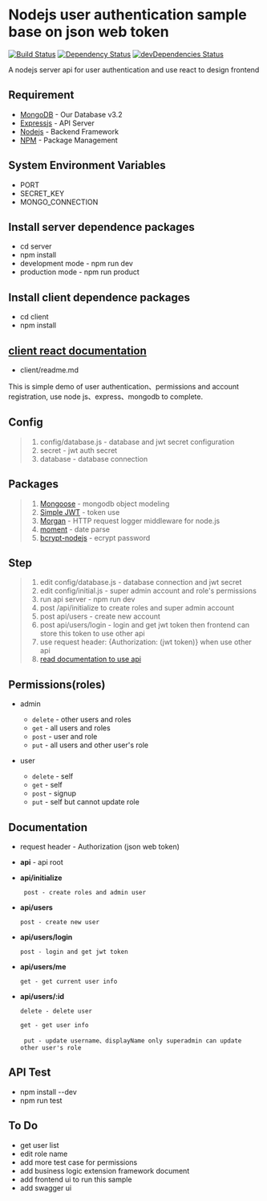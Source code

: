 # Nodejs user authentication sample base on json web token #

[![Build Status](https://travis-ci.org/weihanchen/user-authentication-nodejs.svg?branch=master)](https://travis-ci.org/weihanchen/user-authentication-nodejs)
[![Dependency Status](https://david-dm.org/weihanchen/user-authentication-nodejs.svg)](https://david-dm.org/weihanchen/user-authentication-nodejs)
[![devDependencies Status](https://david-dm.org/weihanchen/user-authentication-nodejs/dev-status.svg)](https://david-dm.org/weihanchen/user-authentication-nodejs?type=dev)

A nodejs server api for user authentication and use react to design frontend

## Requirement ##
* [MongoDB](https://www.mongodb.com/) - Our Database v3.2
* [Expressjs](http://expressjs.com/zh-tw/) - API Server
* [Nodejs](https://nodejs.org/en/) - Backend Framework
* [NPM](https://www.npmjs.com/) - Package Management

## System Environment Variables ##
* PORT
* SECRET_KEY
* MONGO_CONNECTION

## Install server dependence packages ##
* cd server
* npm install
* development mode - npm run dev
* production mode - npm run product

## Install client dependence packages ##
* cd client
* npm install

## [client react documentation]() ##
* client/readme.md

This is simple demo of user authentication、permissions and account registration, use node js、express、mongodb to complete.

## Config ##
>1. config/database.js - database and jwt secret configuration
>2. secret - jwt auth secret
>3. database - database connection

## Packages ##
>1. [Mongoose](http://mongoosejs.com/) - mongodb object modeling
>2. [Simple JWT](https://www.npmjs.com/package/jwt-simple) - token use
>3. [Morgan](https://github.com/expressjs/morgan) - HTTP request logger middleware for node.js
>4. [moment](http://momentjs.com/docs/) - date parse
>5. [bcrypt-nodejs](https://www.npmjs.com/package/bcrypt-nodejs) - ecrypt password

## Step ##
>1. edit config/database.js - database connection and jwt secret
>2. edit config/initial.js - super admin account and role's permissions
>3. run api server - npm run dev
>4. post /api/initialize to create roles and super admin account
>5. post api/users - create new account
>6. post api/users/login - login and get jwt token then frontend can store this token to use other api
>7. use request header: {Authorization: (jwt token)} when use other api
>8. [read documentation to use api](#Documentation)

## Permissions(roles) ##
* admin
	* `delete` - other users and roles
	* `get` - all users and roles
	* `post` - user and role
	* `put` - all users and other user's role
	
* user
	* `delete` - self
	* `get` - self
	* `post` - signup
	* `put` - self but cannot update role

## Documentation ##

* request header - Authorization (json web token)

* **api** - api root

* **api/initialize**

  ` post - create roles and admin user`

* **api/users**

  ` post - create new user `


* **api/users/login**

	`post - login and get jwt token`

* **api/users/me**

	`get - get current user info`

* **api/users/:id**

	` delete - delete user `
	
	` get - get user info `

	` put - update username、displayName only superadmin can update other user's role`



## API Test ##
* npm install --dev
* npm run test


## To Do ##
* get user list
* edit role name
* add more test case for permissions
* add business logic extension framework document
* add frontend ui to run this sample
* add swagger ui
